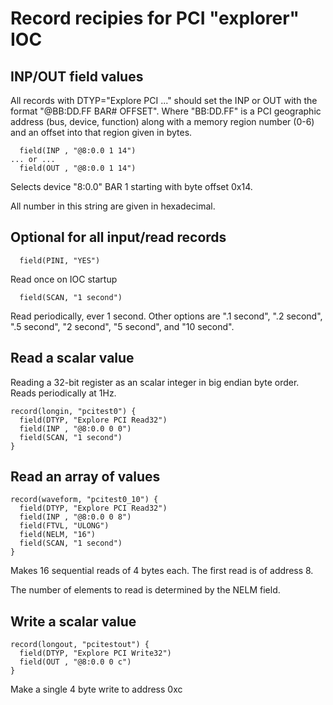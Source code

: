 Record recipies for PCI "explorer" IOC
======================================

INP/OUT field values
--------------------

All records with DTYP="Explore PCI ..." should set the INP or OUT
with the format "@BB:DD.FF BAR# OFFSET".
Where "BB:DD.FF" is a PCI geographic address (bus, device, function)
along with a memory region number (0-6) and an offset into that region
given in bytes.

```
  field(INP , "@8:0.0 1 14")
... or ...
  field(OUT , "@8:0.0 1 14")
```

Selects device "8:0.0" BAR 1 starting with byte offset 0x14.

All number in this string are given in hexadecimal.

Optional for all input/read records
-----------------------------------

```
  field(PINI, "YES")
```

Read once on IOC startup

```
  field(SCAN, "1 second")
```

Read periodically, ever 1 second.  Other options are ".1 second", ".2 second",
".5 second", "2 second", "5 second", and "10 second".


Read a scalar value
-------------------

Reading a 32-bit register as an scalar integer in big endian byte order.
Reads periodically at 1Hz.

```
record(longin, "pcitest0") {
  field(DTYP, "Explore PCI Read32")
  field(INP , "@8:0.0 0 0")
  field(SCAN, "1 second")
}
```

Read an array of values
-----------------------

```
record(waveform, "pcitest0_10") {
  field(DTYP, "Explore PCI Read32")
  field(INP , "@8:0.0 0 8")
  field(FTVL, "ULONG")
  field(NELM, "16")
  field(SCAN, "1 second")
}
```

Makes 16 sequential reads of 4 bytes each.
The first read is of address 8.

The number of elements to read is determined by the NELM field.

Write a scalar value
--------------------

```
record(longout, "pcitestout") {
  field(DTYP, "Explore PCI Write32")
  field(OUT , "@8:0.0 0 c")
}
```

Make a single 4 byte write to address 0xc
